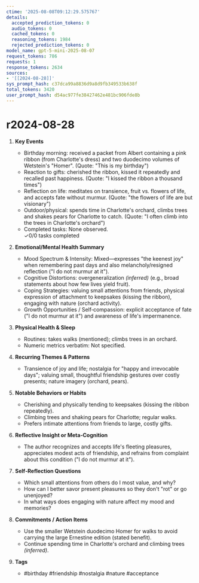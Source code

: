 ```yaml
---
ctime: '2025-08-08T09:12:29.575767'
details:
  accepted_prediction_tokens: 0
  audio_tokens: 0
  cached_tokens: 0
  reasoning_tokens: 1984
  rejected_prediction_tokens: 0
model_name: gpt-5-mini-2025-08-07
request_tokens: 786
requests: 1
response_tokens: 2634
sources:
- '[[2024-08-28]]'
sys_prompt_hash: c37dca99a8836d9a8d9fb349533b638f
total_tokens: 3420
user_prompt_hash: d54ac977fe38427462e481bc906fde8b
---
```

# r2024-08-28

1. **Key Events**
   - Birthday morning: received a packet from Albert containing a pink ribbon (from Charlotte's dress) and two duodecimo volumes of Wetstein's "Homer". (Quote: "This is my birthday")  
   - Reaction to gifts: cherished the ribbon, kissed it repeatedly and recalled past happiness. (Quote: "I kissed the ribbon a thousand times")  
   - Reflection on life: meditates on transience, fruit vs. flowers of life, and accepts fate without murmur. (Quote: "the flowers of life are but visionary")  
   - Outdoor/physical: spends time in Charlotte's orchard, climbs trees and shakes pears for Charlotte to catch. (Quote: "I often climb into the trees in Charlotte's orchard")  
   - Completed tasks: None observed.  
   ✓0/0 tasks completed

2. **Emotional/Mental Health Summary**
   - Mood Spectrum & Intensity: Mixed—expresses "the keenest joy" when remembering past days and also melancholy/resigned reflection ("I do not murmur at it").  
   - Cognitive Distortions: overgeneralization *(inferred)* (e.g., broad statements about how few lives yield fruit).  
   - Coping Strategies: valuing small attentions from friends, physical expression of attachment to keepsakes (kissing the ribbon), engaging with nature (orchard activity).  
   - Growth Opportunities / Self‑compassion: explicit acceptance of fate ("I do not murmur at it") and awareness of life's impermanence.

3. **Physical Health & Sleep**
   - Routines: takes walks (mentioned); climbs trees in an orchard.  
   - Numeric metrics verbatim: Not specified.

4. **Recurring Themes & Patterns**
   - Transience of joy and life; nostalgia for "happy and irrevocable days"; valuing small, thoughtful friendship gestures over costly presents; nature imagery (orchard, pears).

5. **Notable Behaviors or Habits**
   - Cherishing and physically tending to keepsakes (kissing the ribbon repeatedly).  
   - Climbing trees and shaking pears for Charlotte; regular walks.  
   - Prefers intimate attentions from friends to large, costly gifts.

6. **Reflective Insight or Meta‑Cognition**
   - The author recognizes and accepts life's fleeting pleasures, appreciates modest acts of friendship, and refrains from complaint about this condition ("I do not murmur at it").

7. **Self‑Reflection Questions**
   - Which small attentions from others do I most value, and why?  
   - How can I better savor present pleasures so they don't "rot" or go unenjoyed?  
   - In what ways does engaging with nature affect my mood and memories?

8. **Commitments / Action Items**
   - Use the smaller Wetstein duodecimo Homer for walks to avoid carrying the large Ernestine edition (stated benefit).  
   - Continue spending time in Charlotte's orchard and climbing trees *(inferred)*.

9. **Tags**
   - #birthday #friendship #nostalgia #nature #acceptance